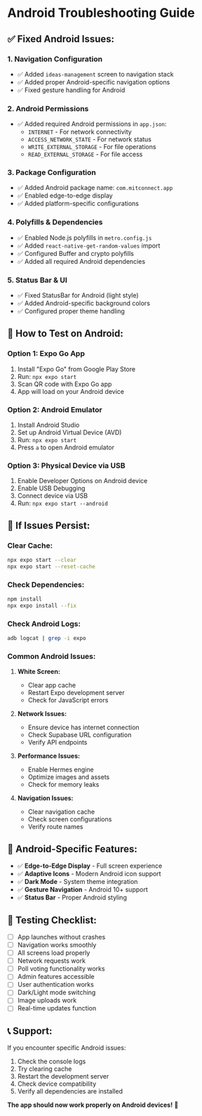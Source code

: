 # Android Troubleshooting Guide

## ✅ **Fixed Android Issues:**

### 1. **Navigation Configuration**
- ✅ Added `ideas-management` screen to navigation stack
- ✅ Added proper Android-specific navigation options
- ✅ Fixed gesture handling for Android

### 2. **Android Permissions**
- ✅ Added required Android permissions in `app.json`:
  - `INTERNET` - For network connectivity
  - `ACCESS_NETWORK_STATE` - For network status
  - `WRITE_EXTERNAL_STORAGE` - For file operations
  - `READ_EXTERNAL_STORAGE` - For file access

### 3. **Package Configuration**
- ✅ Added Android package name: `com.mitconnect.app`
- ✅ Enabled edge-to-edge display
- ✅ Added platform-specific configurations

### 4. **Polyfills & Dependencies**
- ✅ Enabled Node.js polyfills in `metro.config.js`
- ✅ Added `react-native-get-random-values` import
- ✅ Configured Buffer and crypto polyfills
- ✅ Added all required Android dependencies

### 5. **Status Bar & UI**
- ✅ Fixed StatusBar for Android (light style)
- ✅ Added Android-specific background colors
- ✅ Configured proper theme handling

## 🚀 **How to Test on Android:**

### **Option 1: Expo Go App**
1. Install "Expo Go" from Google Play Store
2. Run: `npx expo start`
3. Scan QR code with Expo Go app
4. App will load on your Android device

### **Option 2: Android Emulator**
1. Install Android Studio
2. Set up Android Virtual Device (AVD)
3. Run: `npx expo start`
4. Press `a` to open Android emulator

### **Option 3: Physical Device via USB**
1. Enable Developer Options on Android device
2. Enable USB Debugging
3. Connect device via USB
4. Run: `npx expo start --android`

## 🔧 **If Issues Persist:**

### **Clear Cache:**
```bash
npx expo start --clear
npx expo start --reset-cache
```

### **Check Dependencies:**
```bash
npm install
npx expo install --fix
```

### **Check Android Logs:**
```bash
adb logcat | grep -i expo
```

### **Common Android Issues:**

1. **White Screen:**
   - Clear app cache
   - Restart Expo development server
   - Check for JavaScript errors

2. **Network Issues:**
   - Ensure device has internet connection
   - Check Supabase URL configuration
   - Verify API endpoints

3. **Performance Issues:**
   - Enable Hermes engine
   - Optimize images and assets
   - Check for memory leaks

4. **Navigation Issues:**
   - Clear navigation cache
   - Check screen configurations
   - Verify route names

## 📱 **Android-Specific Features:**

- ✅ **Edge-to-Edge Display** - Full screen experience
- ✅ **Adaptive Icons** - Modern Android icon support
- ✅ **Dark Mode** - System theme integration
- ✅ **Gesture Navigation** - Android 10+ support
- ✅ **Status Bar** - Proper Android styling

## 🎯 **Testing Checklist:**

- [ ] App launches without crashes
- [ ] Navigation works smoothly
- [ ] All screens load properly
- [ ] Network requests work
- [ ] Poll voting functionality works
- [ ] Admin features accessible
- [ ] User authentication works
- [ ] Dark/Light mode switching
- [ ] Image uploads work
- [ ] Real-time updates function

## 📞 **Support:**

If you encounter specific Android issues:
1. Check the console logs
2. Try clearing cache
3. Restart the development server
4. Check device compatibility
5. Verify all dependencies are installed

**The app should now work properly on Android devices!** 🎉 